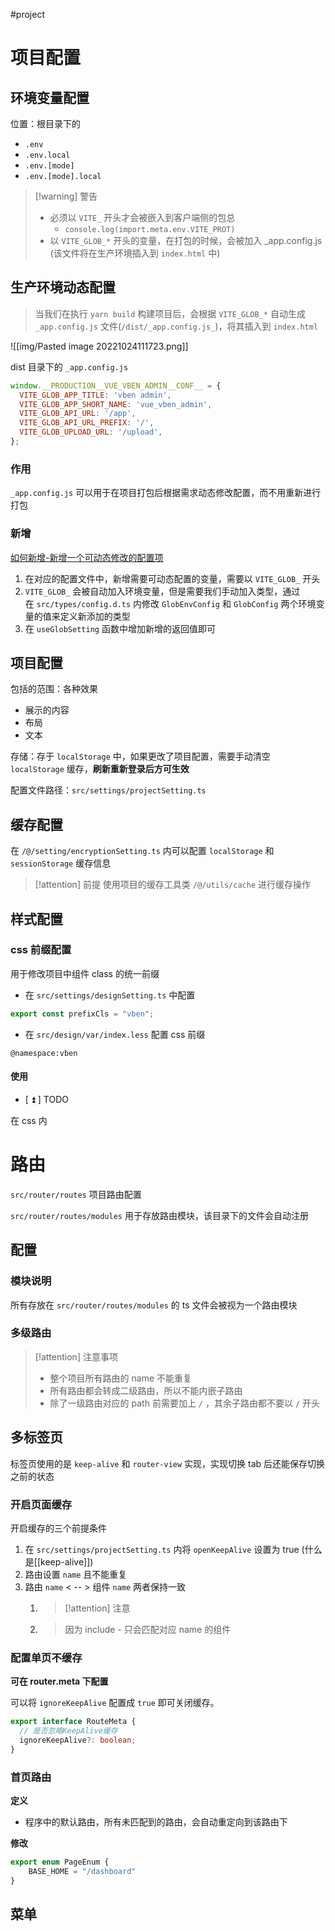 #project

# 项目配置

## 环境变量配置

位置：根目录下的

- `.env`
- `.env.local`
- `.env.[mode]`
- `.env.[mode].local`


> [!warning] 警告
> - 必须以 `VITE_` 开头才会被嵌入到客户端侧的包总
> 	- `console.log(import.meta.env.VITE_PROT)`
> - 以 `VITE_GLOB_*` 开头的变量，在打包的时候，会被加入 \_app.config.js (该文件将在生产环境插入到 `index.html` 中)


## 生产环境动态配置

> 当我们在执行 `yarn build` 构建项目后，会根据 `VITE_GLOB_*` 自动生成 `_app.config.js` 文件(`/dist/_app.config.js_`)，将其插入到 `index.html`

![[img/Pasted image 20221024111723.png]]

dist 目录下的 `_app.config.js`

```js
window.__PRODUCTION__VUE_VBEN_ADMIN__CONF__ = {
  VITE_GLOB_APP_TITLE: 'vben admin',
  VITE_GLOB_APP_SHORT_NAME: 'vue_vben_admin',
  VITE_GLOB_API_URL: '/app',
  VITE_GLOB_API_URL_PREFIX: '/',
  VITE_GLOB_UPLOAD_URL: '/upload',
};
```

### 作用

`_app.config.js` 可以用于在项目打包后根据需求动态修改配置，而不用重新进行打包

### 新增

[如何新增-新增一个可动态修改的配置项](https://vvbin.cn/doc-next/guide/settings.html#%E5%A6%82%E4%BD%95%E6%96%B0%E5%A2%9E-%E6%96%B0%E5%A2%9E%E4%B8%80%E4%B8%AA%E5%8F%AF%E5%8A%A8%E6%80%81%E4%BF%AE%E6%94%B9%E7%9A%84%E9%85%8D%E7%BD%AE%E9%A1%B9)
1. 在对应的配置文件中，新增需要可动态配置的变量，需要以 `VITE_GLOB_` 开头
2. `VITE_GLOB_` 会被自动加入环境变量，但是需要我们手动加入类型，通过在 `src/types/config.d.ts` 内修改 `GlobEnvConfig` 和 `GlobConfig` 两个环境变量的值来定义新添加的类型
3. 在 `useGlobSetting` 函数中增加新增的返回值即可

## 项目配置

包括的范围：各种效果

- 展示的内容
- 布局
- 文本

存储：存于 `localStorage` 中，如果更改了项目配置，需要手动清空 `localStorage` 缓存，**刷新重新登录后方可生效**

配置文件路径：`src/settings/projectSetting.ts`

## 缓存配置

在 `/@/setting/encryptionSetting.ts` 内可以配置 `localStorage` 和 `sessionStorage` 缓存信息


> [!attention] 前提
> 使用项目的缓存工具类 `/@/utils/cache` 进行缓存操作

## 样式配置

### css 前缀配置

用于修改项目中组件 class 的统一前缀

- 在 `src/settings/designSetting.ts` 中配置

```ts
export const prefixCls = "vben";
```

- 在 `src/design/var/index.less` 配置 css 前缀

```less
@namespace:vben
```

#### 使用

- [ ⏫ ] TODO

在 css 内


# 路由

`src/router/routes` 项目路由配置

`src/router/routes/modules` 用于存放路由模块，该目录下的文件会自动注册

## 配置

### 模块说明

所有存放在 `src/router/routes/modules` 的 ts 文件会被视为一个路由模块

### 多级路由


> [!attention] 注意事项
> - 整个项目所有路由的 name 不能重复
> - 所有路由都会转成二级路由，所以不能内嵌子路由
> - 除了一级路由对应的 path 前需要加上 `/` ，其余子路由都不要以 `/` 开头


## 多标签页

标签页使用的是 `keep-alive` 和 `router-view` 实现，实现切换 tab 后还能保存切换之前的状态

### 开启页面缓存

开启缓存的三个前提条件

1. 在 `src/settings/projectSetting.ts` 内将 `openKeepAlive` 设置为 true (什么是[[keep-alive]])
2. 路由设置 `name` 且不能重复
3. 路由 `name` < -- > 组件 `name` 两者保持一致
	1. > [!attention] 注意
	2. > 因为 include - 只会匹配对应 name 的组件

### 配置单页不缓存

**可在 router.meta 下配置**

可以将 `ignoreKeepAlive` 配置成 `true` 即可关闭缓存。

```ts
export interface RouteMeta {
  // 是否忽略KeepAlive缓存
  ignoreKeepAlive?: boolean;
}
```

### 首页路由

**定义**

- 程序中的默认路由，所有未匹配到的路由，会自动重定向到该路由下

**修改**

```ts
export enum PageEnum {
	BASE_HOME = "/dashboard"
}
```

## 菜单

